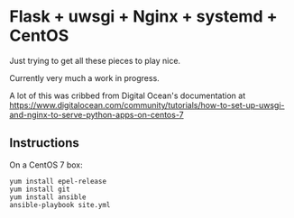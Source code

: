 Flask + uwsgi + Nginx + systemd + CentOS
========================================

Just trying to get all these pieces to play nice.

Currently very much a work in progress.

A lot of this was cribbed from Digital Ocean's documentation at https://www.digitalocean.com/community/tutorials/how-to-set-up-uwsgi-and-nginx-to-serve-python-apps-on-centos-7

Instructions
------------

On a CentOS 7 box:

	yum install epel-release
	yum install git
	yum install ansible
	ansible-playbook site.yml
